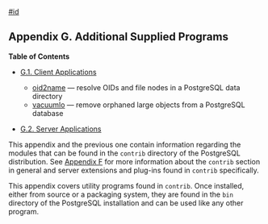 [#id](#CONTRIB-PROG)

## Appendix G. Additional Supplied Programs

**Table of Contents**

- [G.1. Client Applications](contrib-prog-client)

  - [oid2name](oid2name) — resolve OIDs and file nodes in a PostgreSQL data directory
  - [vacuumlo](vacuumlo) — remove orphaned large objects from a PostgreSQL database

- [G.2. Server Applications](contrib-prog-server)

This appendix and the previous one contain information regarding the modules that can be found in the `contrib` directory of the PostgreSQL distribution. See [Appendix F](contrib) for more information about the `contrib` section in general and server extensions and plug-ins found in `contrib` specifically.

This appendix covers utility programs found in `contrib`. Once installed, either from source or a packaging system, they are found in the `bin` directory of the PostgreSQL installation and can be used like any other program.
